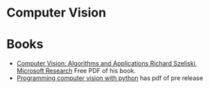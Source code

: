 # Computer Vision

# Books
- [Computer Vision: Algorithms and Applications Richard Szeliski, Microsoft Research](http://szeliski.org/Book/) Free PDF of his book.
- [Programming computer vision with python](http://programmingcomputervision.com) has pdf of pre release